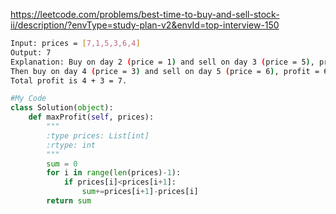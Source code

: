 https://leetcode.com/problems/best-time-to-buy-and-sell-stock-ii/description/?envType=study-plan-v2&envId=top-interview-150
```sh
Input: prices = [7,1,5,3,6,4]
Output: 7
Explanation: Buy on day 2 (price = 1) and sell on day 3 (price = 5), profit = 5-1 = 4.
Then buy on day 4 (price = 3) and sell on day 5 (price = 6), profit = 6-3 = 3.
Total profit is 4 + 3 = 7.
```
```python
#My Code
class Solution(object):
    def maxProfit(self, prices):
        """
        :type prices: List[int]
        :rtype: int
        """
        sum = 0
        for i in range(len(prices)-1):
            if prices[i]<prices[i+1]:
                sum+=prices[i+1]-prices[i]
        return sum
```
